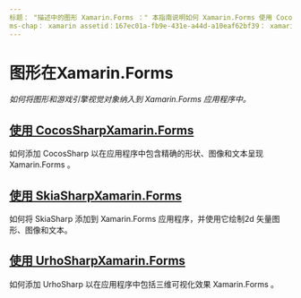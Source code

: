 ```yaml
---
标题： "描述中的图形 Xamarin.Forms ：" 本指南说明如何 Xamarin.Forms 使用 CocosSharp、SkiaShap 和 UrhoSharp 将图形和游戏引擎视觉对象合并到应用程序中。
ms-chap： xamarin assetid：167ec01a-fb9e-431e-a44d-a10eaf62bf39： xamarin 窗体作者： davidbritch： dabritch ms. 日期：02/01/2018 非 loc： [ Xamarin.Forms ， Xamarin.Essentials ]
---
```


# <a name="graphics-in-xamarinforms"></a>图形在Xamarin.Forms

_如何将图形和游戏引擎视觉对象纳入到 Xamarin.Forms 应用程序中。_

## <a name="using-cocossharp-in-xamarinformscocossharpmd"></a>[使用 CocosSharpXamarin.Forms](cocossharp.md)

如何添加 CocosSharp 以在应用程序中包含精确的形状、图像和文本呈现 Xamarin.Forms 。

## <a name="using-skiasharp-in-xamarinformsskiasharpindexmd"></a>[使用 SkiaSharpXamarin.Forms](skiasharp/index.md)

如何将 SkiaSharp 添加到 Xamarin.Forms 应用程序，并使用它绘制2d 矢量图形、图像和文本。

## <a name="using-urhosharp-in-xamarinformsurhosharpmd"></a>[使用 UrhoSharpXamarin.Forms](urhosharp.md)

如何添加 UrhoSharp 以在应用程序中包括三维可视化效果 Xamarin.Forms 。
